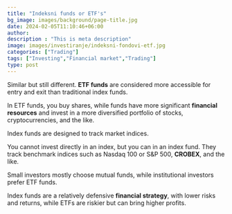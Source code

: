 ```yaml
---
title: "Indeksni funds or ETF's"
bg_image: images/background/page-title.jpg
date: 2024-02-05T11:10:46+06:00
author:
description : "This is meta description"
image: images/investiranje/indeksni-fondovi-etf.jpg
categories: ["Trading"]
tags: ["Investing","Financial market","Trading"]
type: post
---
```

Similar but still different. **ETF funds** are considered more accessible for entry and exit than traditional index funds.

In ETF funds, you buy shares, while funds have more significant **financial resources** and invest in a more diversified portfolio of stocks, cryptocurrencies, and the like. 

Index funds are designed to track market indices.

You cannot invest directly in an index, but you can in an index fund. They track benchmark indices such as Nasdaq 100 or S&P 500, **CROBEX**, and the like.

Small investors mostly choose mutual funds, while institutional investors prefer ETF funds.
 
Index funds are a relatively defensive **financial strategy**, with lower risks and returns, while ETFs are riskier but can bring higher profits.
